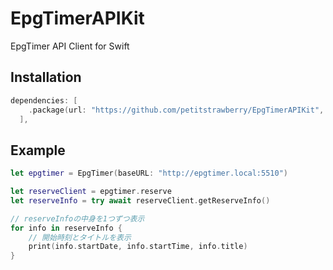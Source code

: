 # EpgTimerAPIKit
EpgTimer API Client for Swift

## Installation

```swift
dependencies: [
    .package(url: "https://github.com/petitstrawberry/EpgTimerAPIKit", from: "0.0.1")
  ],
```

## Example

```swift
let epgtimer = EpgTimer(baseURL: "http://epgtimer.local:5510")

let reserveClient = epgtimer.reserve
let reserveInfo = try await reserveClient.getReserveInfo()

// reserveInfoの中身を1つずつ表示
for info in reserveInfo {
    // 開始時刻とタイトルを表示
    print(info.startDate, info.startTime, info.title)
}
```


